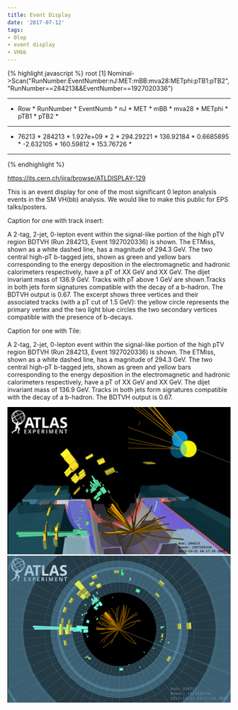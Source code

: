 ```yaml
---
title: Event Display
date: '2017-07-12'
tags:
- 0lep
- event display
- VHbb
---
```

{% highlight javascript %}
root [1] Nominal->Scan("RunNumber:EventNumber:nJ:MET:mBB:mva28:METphi:pTB1:pTB2","RunNumber==284213&&EventNumber==1927020336")
************************************************************************************************************************
*    Row   * RunNumber * EventNumb *        nJ *       MET *       mBB *     mva28 *    METphi *      pTB1 *      pTB2 *
************************************************************************************************************************
*    76213 *    284213 * 1.927e+09 *         2 * 294.29221 * 136.92184 * 0.6685895 * -2.632105 * 160.59812 * 153.76726 *
************************************************************************************************************************
{% endhighlight %}

https://its.cern.ch/jira/browse/ATLDISPLAY-129

This is an event display for one of the most significant 0 lepton analysis events in the SM VH(bb) analysis. We would like to make this public for EPS talks/posters.

Caption for one with track insert:

A 2-tag, 2-jet, 0-lepton event within the signal-like portion of the high pTV region BDTVH (Run 284213, Event 1927020336) is shown. The ETMiss, shown as a white dashed line, has a magnitude of 294.3 GeV. The two central high-pT b-tagged jets, shown as green and yellow bars corresponding to the energy deposition in the electromagnetic and hadronic calorimeters respectively, have a pT of XX GeV and XX GeV. The dijet invariant mass of 136.9 GeV. Tracks with pT above 1 GeV are shown.Tracks in both jets form signatures compatible with the decay of a b-hadron. The BDTVH output is 0.67.  The excerpt shows three vertices and their associated tracks (with a pT cut of 1.5 GeV): the yellow circle represents the primary vertex and the two light blue circles the two secondary vertices compatible with the presence of b-decays.

Caption for one with Tile:

A 2-tag, 2-jet, 0-lepton event within the signal-like portion of the high pTV region BDTVH (Run 284213, Event 1927020336) is shown. The ETMiss, shown as a white dashed line, has a magnitude of 294.3 GeV. The two central high-pT b-tagged jets, shown as green and yellow bars corresponding to the energy deposition in the electromagnetic and hadronic calorimeters respectively, have a pT of XX GeV and XX GeV. The dijet invariant mass of 136.9 GeV. Tracks in both jets form signatures compatible with the decay of a b-hadron. The BDTVH output is 0.67.

![event_display_0Lepton_v4.png](/images/q/event_display_0Lepton_v4.png)
![event_display_0Lepton_v7.png](/images/q/event_display_0Lepton_v7.png)

